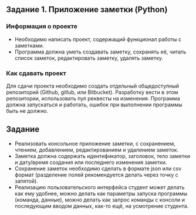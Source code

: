 ## Задание 1. Приложение заметки (Python)

### Информация о проекте

* Необходимо написать проект, содержащий функционал работы с заметками.
* Программа должна уметь создавать заметку, сохранять её, читать список
  заметок, редактировать заметку, удалять заметку.

### Как сдавать проект

Для сдачи проекта необходимо создать отдельный общедоступный
репозиторий (Github, gitlub, или Bitbucket). Разработку вести в этом
репозитории, использовать пул реквесты на изменения. Программа должна
запускаться и работать, ошибок при выполнении программы быть не должно.

## Задание

* Реализовать консольное приложение заметки, с сохранением, чтением,
добавлением, редактированием и удалением заметок. 
* Заметка должна содержать идентификатор, заголовок, тело заметки и дату/время 
создания или последнего изменения заметки. 
* Сохранение заметок необходимо сделать в формате json или csv формат (разделение 
полей рекомендуется делать через точку с запятой). 
* Реализацию пользовательского интерфейса студент может делать как ему удобнее, 
можно делать как параметры запуска программы (команда, данные), можно делать 
как запрос команды с консоли и последующим вводом данных, как-то ещё, на 
усмотрение студента.
